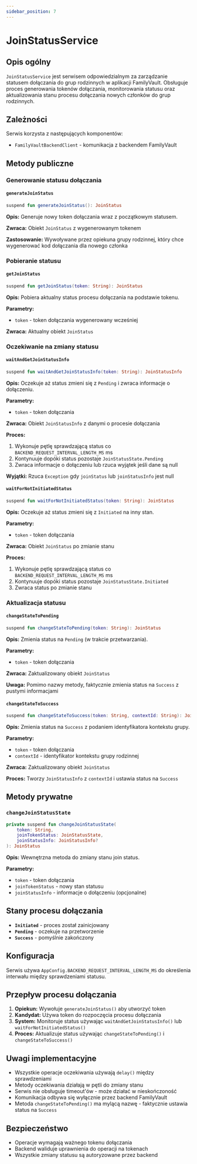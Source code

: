 ```yaml
---
sidebar_position: 7
---
```


# JoinStatusService

## Opis ogólny

`JoinStatusService` jest serwisem odpowiedzialnym za zarządzanie statusem dołączania do grup rodzinnych w aplikacji FamilyVault. Obsługuje proces generowania tokenów dołączania, monitorowania statusu oraz aktualizowania stanu procesu dołączania nowych członków do grup rodzinnych.

## Zależności

Serwis korzysta z następujących komponentów:
- `FamilyVaultBackendClient` - komunikacja z backendem FamilyVault

## Metody publiczne

### Generowanie statusu dołączania

#### `generateJoinStatus`
```kotlin
suspend fun generateJoinStatus(): JoinStatus
```

**Opis:** Generuje nowy token dołączania wraz z początkowym statusem.

**Zwraca:** Obiekt `JoinStatus` z wygenerowanym tokenem

**Zastosowanie:** Wywoływane przez opiekuna grupy rodzinnej, który chce wygenerować kod dołączania dla nowego członka

### Pobieranie statusu

#### `getJoinStatus`
```kotlin
suspend fun getJoinStatus(token: String): JoinStatus
```

**Opis:** Pobiera aktualny status procesu dołączania na podstawie tokenu.

**Parametry:**
- `token` - token dołączania wygenerowany wcześniej

**Zwraca:** Aktualny obiekt `JoinStatus`

### Oczekiwanie na zmiany statusu

#### `waitAndGetJoinStatusInfo`
```kotlin
suspend fun waitAndGetJoinStatusInfo(token: String): JoinStatusInfo
```

**Opis:** Oczekuje aż status zmieni się z `Pending` i zwraca informacje o dołączeniu.

**Parametry:**
- `token` - token dołączania

**Zwraca:** Obiekt `JoinStatusInfo` z danymi o procesie dołączania

**Proces:**
1. Wykonuje pętlę sprawdzającą status co `BACKEND_REQUEST_INTERVAL_LENGTH_MS` ms
2. Kontynuuje dopóki status pozostaje `JoinStatusState.Pending`
3. Zwraca informacje o dołączeniu lub rzuca wyjątek jeśli dane są null

**Wyjątki:** Rzuca `Exception` gdy `joinStatus` lub `joinStatusInfo` jest null

#### `waitForNotInitiatedStatus`
```kotlin
suspend fun waitForNotInitiatedStatus(token: String): JoinStatus
```

**Opis:** Oczekuje aż status zmieni się z `Initiated` na inny stan.

**Parametry:**
- `token` - token dołączania

**Zwraca:** Obiekt `JoinStatus` po zmianie stanu

**Proces:**
1. Wykonuje pętlę sprawdzającą status co `BACKEND_REQUEST_INTERVAL_LENGTH_MS` ms
2. Kontynuuje dopóki status pozostaje `JoinStatusState.Initiated`
3. Zwraca status po zmianie stanu

### Aktualizacja statusu

#### `changeStateToPending`
```kotlin
suspend fun changeStateToPending(token: String): JoinStatus
```

**Opis:** Zmienia status na `Pending` (w trakcie przetwarzania).

**Parametry:**
- `token` - token dołączania

**Zwraca:** Zaktualizowany obiekt `JoinStatus`

**Uwaga:** Pomimo nazwy metody, faktycznie zmienia status na `Success` z pustymi informacjami

#### `changeStateToSuccess`
```kotlin
suspend fun changeStateToSuccess(token: String, contextId: String): JoinStatus
```

**Opis:** Zmienia status na `Success` z podaniem identyfikatora kontekstu grupy.

**Parametry:**
- `token` - token dołączania
- `contextId` - identyfikator kontekstu grupy rodzinnej

**Zwraca:** Zaktualizowany obiekt `JoinStatus`

**Proces:** Tworzy `JoinStatusInfo` z `contextId` i ustawia status na `Success`

## Metody prywatne

### `changeJoinStatusState`
```kotlin
private suspend fun changeJoinStatusState(
    token: String, 
    joinTokenStatus: JoinStatusState, 
    joinStatusInfo: JoinStatusInfo?
): JoinStatus
```

**Opis:** Wewnętrzna metoda do zmiany stanu join status.

**Parametry:**
- `token` - token dołączania
- `joinTokenStatus` - nowy stan statusu
- `joinStatusInfo` - informacje o dołączeniu (opcjonalne)

## Stany procesu dołączania

- **`Initiated`** - proces został zainicjowany
- **`Pending`** - oczekuje na przetworzenie
- **`Success`** - pomyślnie zakończony

## Konfiguracja

Serwis używa `AppConfig.BACKEND_REQUEST_INTERVAL_LENGTH_MS` do określenia interwału między sprawdzeniami statusu.

## Przepływ procesu dołączania

1. **Opiekun:** Wywołuje `generateJoinStatus()` aby utworzyć token
2. **Kandydat:** Używa token do rozpoczęcia procesu dołączania
3. **System:** Monitoruje status używając `waitAndGetJoinStatusInfo()` lub `waitForNotInitiatedStatus()`
4. **Proces:** Aktualizuje status używając `changeStateToPending()` i `changeStateToSuccess()`

## Uwagi implementacyjne

- Wszystkie operacje oczekiwania używają `delay()` między sprawdzeniami
- Metody oczekiwania działają w pętli do zmiany stanu
- Serwis nie obsługuje timeout'ów - może działać w nieskończoność
- Komunikacja odbywa się wyłącznie przez backend FamilyVault
- Metoda `changeStateToPending()` ma mylącą nazwę - faktycznie ustawia status na `Success`

## Bezpieczeństwo

- Operacje wymagają ważnego tokenu dołączania
- Backend waliduje uprawnienia do operacji na tokenach
- Wszystkie zmiany statusu są autoryzowane przez backend
